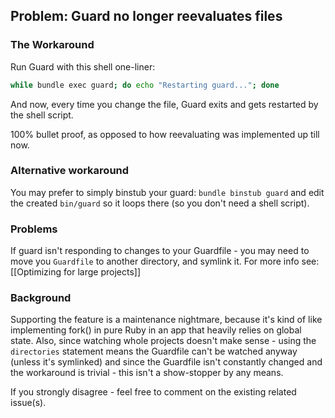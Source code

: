 ## Problem: Guard no longer reevaluates files

### The Workaround

Run Guard with this shell one-liner:

```bash
while bundle exec guard; do echo "Restarting guard..."; done
```

And now, every time you change the file, Guard exits and gets restarted by the shell script. 

100% bullet proof, as opposed to how reevaluating was implemented up till now.

### Alternative workaround

You may prefer to simply binstub your guard: `bundle binstub guard` and edit the created `bin/guard` so it loops there (so you don't need a shell script).

### Problems

If guard isn't responding to changes to your Guardfile - you may need to move you `Guardfile` to another directory, and symlink it.
For more info see: [[Optimizing for large projects]]

### Background

Supporting the feature is a maintenance nightmare, because it's kind of like implementing fork() in pure Ruby in an app that heavily relies on global state. Also, since watching whole projects doesn't make sense - using the `directories` statement means the Guardfile can't be watched anyway (unless it's symlinked) and since the Guardfile isn't constantly changed and the workaround is trivial - this isn't a show-stopper by any means. 

If you strongly disagree - feel free to comment on the existing related issue(s).